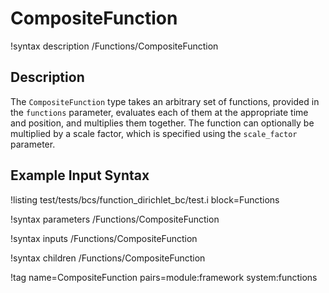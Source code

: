# CompositeFunction

!syntax description /Functions/CompositeFunction

## Description

The `CompositeFunction` type takes an arbitrary set of functions, provided in
the `functions` parameter, evaluates each of them at the appropriate time
and position, and multiplies them together.  The function can optionally be
multiplied by a scale factor, which is specified using the `scale_factor`
parameter.

## Example Input Syntax

!listing test/tests/bcs/function_dirichlet_bc/test.i block=Functions

!syntax parameters /Functions/CompositeFunction

!syntax inputs /Functions/CompositeFunction

!syntax children /Functions/CompositeFunction

!tag name=CompositeFunction pairs=module:framework system:functions
